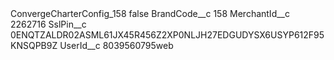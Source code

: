 <?xml version="1.0" encoding="UTF-8"?>
<CustomMetadata xmlns="http://soap.sforce.com/2006/04/metadata" xmlns:xsi="http://www.w3.org/2001/XMLSchema-instance" xmlns:xsd="http://www.w3.org/2001/XMLSchema">
    <label>ConvergeCharterConfig_158</label>
    <protected>false</protected>
    <values>
        <field>BrandCode__c</field>
        <value xsi:type="xsd:string">158</value>
    </values>
    <values>
        <field>MerchantId__c</field>
        <value xsi:type="xsd:string">2262716</value>
    </values>
    <values>
        <field>SslPin__c</field>
        <value xsi:type="xsd:string">0ENQTZALDR02ASML61JX45R456Z2XP0NLJH27EDGUDYSX6USYP612F95KNSQPB9Z</value>
    </values>
    <values>
        <field>UserId__c</field>
        <value xsi:type="xsd:string">8039560795web</value>
    </values>
</CustomMetadata>
